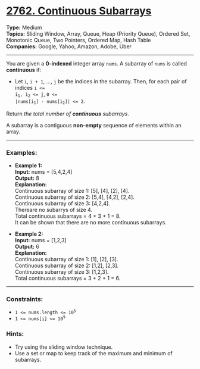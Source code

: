 # [2762. Continuous Subarrays](https://leetcode.com/problems/continuous-subarrays)

**Type:** Medium <br>
**Topics:** Sliding Window, Array, Queue, Heap (Priority Queue), Ordered Set, Monotonic Queue, Two Pointers, Ordered Map, Hash Table <br>
**Companies:** Google, Yahoo, Amazon, Adobe, Uber
<hr>

You are given a **0-indexed** integer array `nums`. A subarray of `nums` is called **continuous** if:

- Let `i`, `i + 1`, ..., `j` be the indices in the subarray. Then, for each pair of indices <code>i <= i<sub>1</sub>, i<sub>2</sub> <= j</code>, <code>0 <= |nums[i<sub>1</sub>] - nums[i<sub>2</sub>]| <= 2</code>.

Return *the total number of ***continuous*** subarrays*.

A subarray is a contiguous **non-empty** sequence of elements within an array.
<hr>

### Examples:

- **Example 1:** <br>
**Input:** nums = [5,4,2,4] <br>
**Output:** 8 <br>
**Explanation:** <br>
Continuous subarray of size 1: [5], [4], [2], [4]. <br>
Continuous subarray of size 2: [5,4], [4,2], [2,4]. <br>
Continuous subarray of size 3: [4,2,4]. <br>
Thereare no subarrys of size 4. <br>
Total continuous subarrays = 4 + 3 + 1 = 8. <br>
It can be shown that there are no more continuous subarrays.

- **Example 2:** <br>
**Input:** nums = [1,2,3] <br>
**Output:** 6 <br>
**Explanation:** <br>
Continuous subarray of size 1: [1], [2], [3]. <br>
Continuous subarray of size 2: [1,2], [2,3]. <br>
Continuous subarray of size 3: [1,2,3]. <br>
Total continuous subarrays = 3 + 2 + 1 = 6. 
<hr>

### Constraints:
- <code>1 <= nums.length <= 10<sup>5</sup></code>
- <code>1 <= nums[i] <= 10<sup>9</sup></code>

### Hints:
- Try using the sliding window technique.
- Use a set or map to keep track of the maximum and minimum of subarrays.